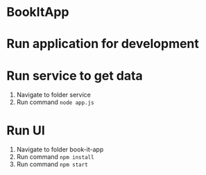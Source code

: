 # BookItApp
# Run application for development
# Run service to get data
1. Navigate to folder service
2. Run command `node app.js`

# Run UI
1. Navigate to folder book-it-app
2. Run command `npm install`
3. Run command `npm start`
